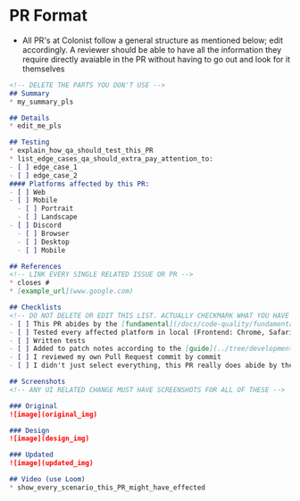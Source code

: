# PR Format
- All PR's at Colonist follow a general structure as mentioned below; edit accordingly. A reviewer should be able to have all the information they require directly avaiable in the PR without having to go out and look for it themselves

```md
<!-- DELETE THE PARTS YOU DON'T USE -->
## Summary
* my_summary_pls

## Details
* edit_me_pls

## Testing
* explain_how_qa_should_test_this_PR
* list_edge_cases_qa_should_extra_pay_attention_to:
- [ ] edge_case_1
- [ ] edge_case_2
#### Platforms affected by this PR:  
- [ ] Web
- [ ] Mobile
  - [ ] Portrait
  - [ ] Landscape
- [ ] Discord
  - [ ] Browser
  - [ ] Desktop
  - [ ] Mobile

## References
<!-- LINK EVERY SINGLE RELATED ISSUE OR PR -->
* closes #
* [example_url](www.google.com)

## Checklists
<!-- DO NOT DELETE OR EDIT THIS LIST. ACTUALLY CHECKMARK WHAT YOU HAVE DONE -->
- [ ] This PR abides by the [fundamental](/docs/code-quality/fundamentals.md), [intermediate](/docs/code-quality/intermediate.md), and [advanced](/docs/code-quality/advanced.md) practices & [Coding Rules](/docs/code-quality/coding-rules.md)
- [ ] Tested every affected platform in local (Frontend: Chrome, Safari, Firefox, Mobile)
- [ ] Written tests
- [ ] Added to patch notes according to the [guide](../tree/development/docs/process/developer-level-1.md#add-patch-note)
- [ ] I reviewed my own Pull Request commit by commit
- [ ] I didn't just select everything, this PR really does abide by these ^

## Screenshots
<!-- ANY UI RELATED CHANGE MUST HAVE SCREENSHOTS FOR ALL OF THESE -->

### Original
![image](original_img)

### Design
![image](design_img)

### Updated
![image](updated_img)

## Video (use Loom)
* show_every_scenario_this_PR_might_have_effected
```